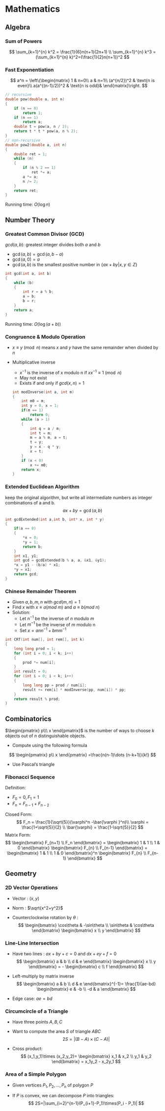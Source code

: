 # Mathematics

## Algebra

### Sum of Powers 

$$
\sum_{k=1}^{n} k^2 = \frac{1}{6}n(n+1)(2n+1) \\
\sum_{k=1}^{n} k^3 = (\sum_{k=1}^{n} k)^2=(\frac{1}{2}n(n+1))^2
$$

### Fast Exponentiation

$$
a^n = 
\left\{\begin{matrix}
1  & n=0\\
a & n=1\\
(a^{n/2})^2  & \text{n is even}\\
 a(a^{(n-1)/2})^2 & \text{n is odd}&
\end{matrix}\right.
$$



```cpp
// recursive
double pow(double a, int n)
{
    if (n == 0)
        return 1;
    if (n == 1)
        return a;
    double t = pow(a, n / 2);
    return t * t * pow(a, n % 2);
}
// non-recursive
double pow2(double a, int n)
{
    double ret = 1;
    while (n)
    {
        if (n % 2 == 1)
            ret *= a;
        a *= a;
        n /= 2;
    }
    return ret;
}
```

Running time: $O(\log n)$

## Number Theory

### Greatest Common Divisor (GCD)

 $gcd(a, b)$: greatest integer divides both $a$ and $b$

* $\gcd(a, b) = \gcd(a, b − a)$
* $\gcd(a, 0) = a$
* $\gcd(a, b)$ is the smallest positive number in $\{ax + by|x,y \in Z\}$

```cpp
int gcd(int a, int b)
{
    while (b)
    {
        int r = a % b;
        a = b;
        b = r;
    }
    return a;
}
```

Running time: $O(\log(a + b))$

### Congruence & Modulo Operation

* $x \equiv y \pmod{n}$ means $x$ and $y$ have the same remainder when divided by $n$

* Multiplicative inverse
  * $x^{-1}$ is the inverse of x modulo n if $xx^{-1} \equiv 1\pmod{n}$
  * May not exist
  * Exists if and only if $gcd(x,n)=1$
  
  ```cpp
  int modInverse(int a, int m)
  {
      int m0 = m;
      int y = 0, x = 1;
      if(m == 1)
          return 0;
      while (a > 1)
      { 
          int q = a / m; 
          int t = m; 
          m = a % m, a = t; 
          t = y;   
          y = x - q * y; 
          x = t; 
      }
      if (x < 0)
          x += m0; 
      return x; 
  }
  ```

### Extended Euclidean Algorithm

keep the original algorithm, but write all intermediate numbers as integer combinations of a and b.
$$
ax + by = \gcd(a, b)
$$

```cpp
int gcdExtended(int a,int b, int* x, int * y)
{
    if(a == 0)
    {
        *x = 0;
        *y = 1;
        return b;
    }
    int x1, y1;
    int gcd = gcdExtended(b % a, a, &x1, &y1);
    *x = y1 - (b/a) * x1;  
    *y = x1;
    return gcd;  
}
```

### Chinese Remainder Theorem

* Given $a,b,m,n$ with $gcd(m,n)=1$
* Find $x$ with $x \equiv a(mod\ m)$ and $a \equiv b(mod\ n)$
* Solution:
  * Let $n^{-1}$ be the inverse of $n$ modulo $m$
  * Let $m^{-1}$ be the inverse of $m$ modulo n
  * Set $x=ann^{-1} + bmm^{-1}$

```cpp
int CRT(int num[], int rem[], int k)
{
    long long prod = 1;
    for (int i = 0; i < k; i++)
    {
        prod *= num[i];
    }
    int result = 0;
    for (int i = 0; i < k; i++)
    {
        long long pp = prod / num[i];
        result += rem[i] * modInverse(pp, num[i]) * pp;
    }
    return result % prod;
}
```

## Combinatorics

$\begin{pmatrix} p\\\ x \end{pmatrix}$ is the number of ways to choose $k$ objects out of $n$ distinguishable objects.

* Compute using the following formula

$$
\begin{pmatrix} 
p\\ 
x 
\end{pmatrix}
=\frac{n(n-1)\dots (n-k+1)}{k!}
$$

* Use Pascal’s triangle

### Fibonacci Sequence

Definition:

* $F_0 = 0, F_1 = 1$
* $F_n = F_{n-1} + F_{n-2}$

Closed Form:
$$
F_n = \frac{1}{\sqrt{5}}(\varphi^n -\bar{\varphi }^n)\\
\varphi = \frac{1+\sqrt{5}}{2} \\
\bar{\varphi} = \frac{1-\sqrt{5}}{2}
$$
Matrix Form:
$$
\begin{bmatrix}
F_{n+1} \\
F_n
\end{bmatrix} = 
\begin{bmatrix}
1 & 1 \\
1 & 0
\end{bmatrix}
\begin{bmatrix}
F_{n} \\
F_{n-1}
\end{bmatrix} =
\begin{bmatrix}
1 & 1 \\
1 & 0
\end{bmatrix}^n
\begin{bmatrix}
F_{n} \\
F_{n-1}
\end{bmatrix}
$$

## Geometry

### 2D Vector Operations

* Vector : $(x,y)$

* Norm : $\sqrt{x^2+y^2}$

* Counterclockwise rotation by $\theta$ :
  $$
  \begin{bmatrix}
  \cos\theta & -\sin\theta \\
  \sin\theta & \cos\theta
  \end{bmatrix}
  \begin{bmatrix}
  x \\
  y
  \end{bmatrix}
  $$

### Line-Line Intersection

* Have two lines : $ax+by+c=0$ and $dx+ey+f=0$
  $$
  \begin{bmatrix}
  a & b \\
  d & e
  \end{bmatrix}
  \begin{bmatrix}
  x \\
  y
  \end{bmatrix} = -
  \begin{bmatrix}
  c \\
  f
  \end{bmatrix}
  $$

* Left-multiply by matrix inverse
  $$
  \begin{bmatrix}
  a & b \\
  d & e
  \end{bmatrix}^{-1}=
  \frac{1}{ae-bd}
  \begin{bmatrix}
  e & -b \\
  -d & a
  \end{bmatrix}
  $$

* Edge case: $ae = bd$

### Circumcircle of a Triangle

* Have three points $A, B, C$

* Want to compute the area $S$ of triangle $ABC$
  $$
  2S = |(B-A)\times (C-A)|
  $$

* Cross product:
  $$
  (x_1,y_1)\times (x_2,y_2)=
  \begin{bmatrix}
  x_1 & x_2 \\
  y_1 & y_2
  \end{bmatrix} = x_1y_2 - x_2y_1
  $$
  

### Area of a Simple Polygon

* Given vertices $P_1, P_2,\dots, P_n$ of polygon $P$

* If $P$ is convex, we can decompose $P$ into triangles:
  $$
  2S=|\sum_{i=2}^{n-1}(P_{i+1}-P_1)\times(P_i - P_1)|
  $$
  
